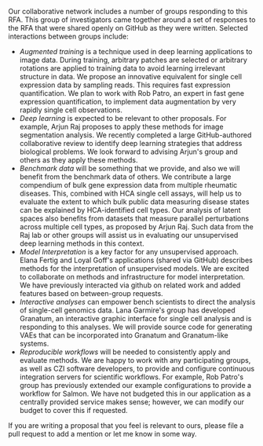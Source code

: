 Our collaborative network includes a number of groups responding to this RFA. This group of investigators came together around a set of responses to the RFA that were shared openly on GitHub as they were written. Selected interactions between groups include:

* _Augmented training_ is a technique used in deep learning applications to image data. During training, arbitrary patches are selected or arbitrary rotations are applied to training data to avoid learning irrelevant structure in data. We propose an innovative equivalent for single cell expression data by sampling reads. This requires fast expression quantification. We plan to work with Rob Patro, an expert in fast gene expression quantification, to implement data augmentation by very rapidly single cell observations.
* _Deep learning_ is expected to be relevant to other proposals. For example, Arjun Raj proposes to apply these methods for image segmentation analysis. We recently completed a large GitHub-authored collaborative review to identify deep learning strategies that address biological problems. We look forward to advising Arjun's group and others as they apply these methods.
* _Benchmark data_ will be something that we provide, and also we will benefit from the benchmark data of others. We contribute a large compendium of bulk gene expression data from multiple rheumatic diseases. This, combined with HCA single cell assays, will help us to evaluate the extent to which bulk public data measuring disease states can be explained by HCA-identified cell types. Our analysis of latent spaces also benefits from datasets that measure parallel perturbations across multiple cell types, as proposed by Arjun Raj. Such data from the Raj lab or other groups will assist us in evaluating our unsupervised deep learning methods in this context.
* _Model Interpretation_ is a key factor for any unsupervised approach. Elana Fertig and Loyal Goff's applications (shared via GitHub) describes methods for the interpretation of unsupervised models. We are excited to collaborate on methods and infrastructure for model interpretation. We have previously interacted via github on related work and added features based on between-group requests.
* _Interactive analyses_ can empower bench scientists to direct the analysis of single-cell genomics data. Lana Garmire's group has developed Granatum, an interactive graphic interface for single cell analysis and is responding to this analyses. We will provide source code for generating VAEs that can be incorporated into Granatum and Granatum-like systems.
* _Reproducible workflows_ will be needed to consistently apply and evaluate methods. We are happy to work with any participating groups, as well as CZI software developers, to provide and configure continuous integration servers for scientific workflows. For example, Rob Patro's group has previously extended our example configurations to provide a workflow for Salmon. We have not budgeted this in our application as a centrally provided service makes sense; however, we can modify our budget to cover this if requested.

If you are writing a proposal that you feel is relevant to ours, please file a pull request to add a mention or let me know in some way.
